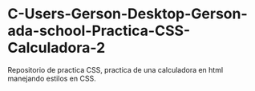 # C-Users-Gerson-Desktop-Gerson-ada-school-Practica-CSS-Calculadora-2
Repositorio de practica CSS, practica de una calculadora en html manejando estilos en CSS.
